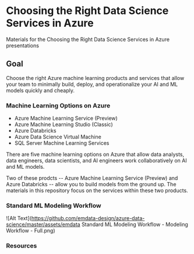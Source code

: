 # Choosing the Right Data Science Services in Azure
Materials for the Choosing the Right Data Science Services in Azure presentations

## Goal
Choose the right Azure machine learning products and services that allow your team to minimally build, deploy, and operationalize your AI and ML models quickly and cheaply.

### Machine Learning Options on Azure

 - Azure Machine Learning Service (Preview)
 - Azure Machine Learning Studio (Classic)
 - Azure Databricks
 - Azure Data Science Virtual Machine
 - SQL Server Machine Learning Services

There are five machine learning options on Azure that allow data analysts, data engineers, data scientists, and AI engineers work collaboratively on AI and ML models. 

Two of these prodcts -- Azure Machine Learning Service (Preview) and Azure Databricks -- allow you to build models from the ground up. The materials in this repository focus on the services within these two products.

### Standard ML Modeling Workflow

![Alt Text](https://github.com/emdata-design/azure-data-science/master/assets/emdata Standard ML Modeling Workflow - Modeling Workflow - Full.png)

### Resources

